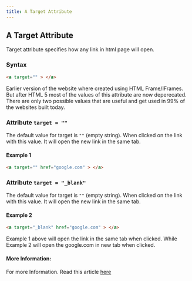 ```yaml
---
title: A Target Attribute
---
```

## A Target Attribute

Target attribute specifies how any link in html page will open.

### Syntax

```HTML
<a target="" > </a>
```

Earlier version of the website where created using HTML Frame/IFrames. But after HTML 5 most of the values of this attribute are now deperecated. There are only two possible values that are useful and get used in 99% of the websites built today.

### Attribute ``` target = "" ```
The default value for target is ``` "" ``` (empty string). When clicked on the link with this value. It will open the new link in the same tab.

#### Example 1

```HTML
<a target="" href="google.com" > </a>
```

### Attribute ``` target = "_blank" ```
The default value for target is ``` "" ``` (empty string). When clicked on the link with this value. It will open the new link in the same tab.

#### Example 2

```HTML
<a target="_blank" href="google.com" > </a>
```

Example 1 above will open the link in the same tab when clicked. While Example 2 will open the google.com in new tab when clicked.

#### More Information:
For more Information. Read this article <a href="https://html.com/attributes/a-target/">here</a>


